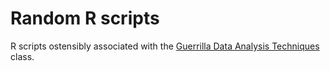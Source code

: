 # Random R scripts





R scripts ostensibly associated with the [Guerrilla Data Analysis Techniques](http://www.perfdynamics.com/Classes/Outlines/gdata.html) class.


